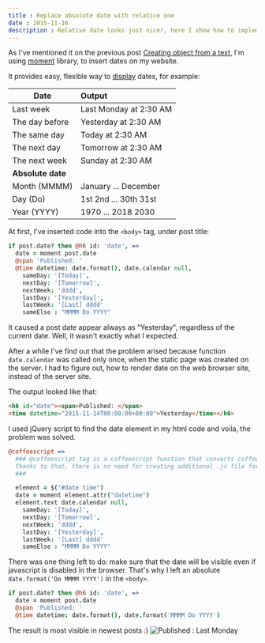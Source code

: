 ```yaml
---
title : Replace absolute date with relative one
date : 2015-11-16
description : Relative date looks just nicer, here I show how to implement it on the website
---
```


As I've mentioned it on the previous post [Creating object from a text](http://lori2lori.rocks/2015-08-29-creating-object-from-a-file.html), I'm using [moment](http://momentjs.com/docs/) library, to insert dates on my website.

It provides easy, flexible way to [display](http://momentjs.com/docs/#/displaying/) dates, for example:

|Date               | Output               |
| ------------------|:--------------------|
|Last week	        | Last Monday at 2:30 AM|
|The day before	    | Yesterday at 2:30 AM |
|The same day       |	Today at 2:30 AM     |
|The next day       |	Tomorrow at 2:30 AM  |
|The next week	    | Sunday at 2:30 AM    |
|**Absolute date**  |        |
| Month (MMMM)  | January ...  December |
| Day   (Do)     |  1st 2nd ... 30th 31st|
| Year  (YYYY)   |   1970 ... 2018 2030  |

At first, I've inserted code into the `<body>` tag, under post title:

```coffeescript
if post.date? then @h6 id: 'date', =>
  date = moment post.date
  @span 'Published: '
  @time datetime: date.format(), date.calendar null,
    sameDay: '[Today]',
    nextDay: '[Tomorrow]',
    nextWeek: 'dddd',
    lastDay: '[Yesterday]',
    lastWeek: '[Last] dddd'
    sameElse : "MMMM Do YYYY"
```
It caused a post date appear always as "Yesterday", regardless of the current date. Well, it wasn't exactly what I expected.

After a while I've find out that the problem arised because function `date.calendar` was called only once, when the static page was created on the server.
I had to figure out, how to render date on the web browser site, instead of the server site.

The output looked like that:

```html
<h6 id="date"><span>Published: </span>
<time datetime="2015-11-14T00:00:00+00:00">Yesterday</time></h6>
```
I used jQuery script to find the date element in my html code and voila, the problem was solved.

```coffeescript
@coffeescript =>
  ### @coffeescript tag is a coffeescript function that converts coffee into js directly.
  Thanks to that, there is no need for creating additional .js file for scripts.
  ###

  element = $("#date time")
  date = moment element.attr("datetime")
  element.text date.calendar null,
    sameDay: '[Today]',
    nextDay: '[Tomorrow]',
    nextWeek: 'dddd',
    lastDay: '[Yesterday]',
    lastWeek: '[Last] dddd'
    sameElse : "MMMM Do YYYY"
```

There was one thing left to do: make sure that the date will be visible even if javascript is disabled in the browser. That's why I left an absolute `date.format('Do MMMM YYYY')` in the `<body>`.

```coffeescript
if post.date? then @h6 id: 'date', =>
  date = moment post.date
  @span 'Published: '
  @time datetime: date.format(), date.format('MMMM Do YYYY')
```

The result is most visible in newest posts :)
<img class="img-responsive" src="/images/dates-flexible.png" alt="Published : Last Monday" >
